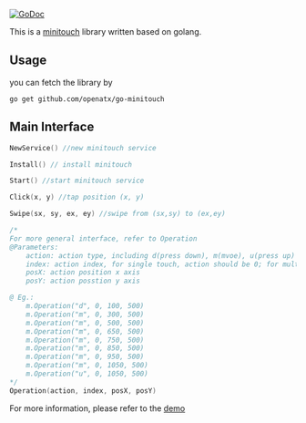
[![GoDoc](https://godoc.org/github.com/BigWavelet/go-minitouch?status.svg)](https://godoc.org/github.com/BigWavelet/go-minitouch)

This is a [minitouch](https://github.com/openatx/go-minitouch) library written based on golang.



## Usage

you can fetch the library by
```shell
go get github.com/openatx/go-minitouch
```

## Main Interface
```go
NewService() //new minitouch service

Install() // install minitouch

Start() //start minitouch service

Click(x, y) //tap position (x, y)

Swipe(sx, sy, ex, ey) //swipe from (sx,sy) to (ex,ey)

/*
For more general interface, refer to Operation
@Parameters:
    action: action type, including d(press down), m(mvoe), u(press up)
    index: action index, for single touch, action should be 0; for multi-touch: index should be 0, 1, 2...
    posX: action position x axis
    posY: action posstion y axis

@ Eg.:
    m.Operation("d", 0, 100, 500)
    m.Operation("m", 0, 300, 500)
    m.Operation("m", 0, 500, 500)
    m.Operation("m", 0, 650, 500)
    m.Operation("m", 0, 750, 500)
    m.Operation("m", 0, 850, 500)
    m.Operation("m", 0, 950, 500)
    m.Operation("m", 0, 1050, 500)
    m.Operation("u", 0, 1050, 500)
*/
Operation(action, index, posX, posY)

```


For more information, please refer to the [demo](/demo/main.go)
